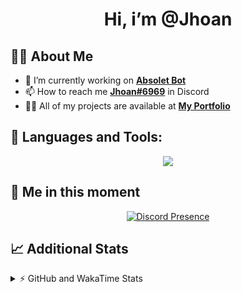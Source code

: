 <h1 align="center">Hi, i’m @Jhoan</h1>

## 🙋‍♂️ About Me

- 🔭 I’m currently working on **[Absolet Bot](https://strider.cloud)**
- 📫 How to reach me **[Jhoan#6969](https://jhoan.monster/)** in Discord
- 👨‍💻 All of my projects are available at **[My Portfolio](https://jhoan.monster)**

## 🚀 Languages and Tools:
<p align="center">
  <a href="https://skillicons.dev">
    <img src="https://skillicons.dev/icons?i=js,ts,html,css,bootstrap,nodejs,express,vscode,neovim,vim,atom,cloudflare,git,github,discord,bots,linux,mongodb,nginx,redis,wordpress,heroku&perline=11" />
  </a>
</p>
  
## 👤 Me in this moment
<p align="center">
    <a href="https://discord.com/users/612460795124776960" target="_blank" rel="nofollow">
        <img src="https://lanyard-profile-readme.vercel.app/api/612460795124776960?idleMessage=Probably%20coding%20Absolet..." alt="Discord Presence" align="center">
    </a>
</p>

## 📈 Additional Stats
<details>
    <summary>⚡ GitHub and WakaTime Stats</summary>
    <br/>

<!--START_SECTION:waka-->
![Code Time](http://img.shields.io/badge/Code%20Time-386%20hrs%201%20min-blue)

**🐱 My GitHub Data** 

> 🏆 753 Contributions in the Year 2022
 > 
> 📦 59.5 kB Used in GitHub's Storage 
 > 
> 💼 Opted to Hire
 > 
> 📜 4 Public Repositories 
 > 
> 🔑 29 Private Repositories  
 > 
**I'm an Early 🐤** 

```text
🌞 Morning    53 commits     ██░░░░░░░░░░░░░░░░░░░░░░░   8.01% 
🌆 Daytime    301 commits    ███████████░░░░░░░░░░░░░░   45.47% 
🌃 Evening    277 commits    ██████████░░░░░░░░░░░░░░░   41.84% 
🌙 Night      31 commits     █░░░░░░░░░░░░░░░░░░░░░░░░   4.68%

```
📅 **I'm Most Productive on Wednesday** 

```text
Monday       104 commits    ████░░░░░░░░░░░░░░░░░░░░░   15.71% 
Tuesday      91 commits     ███░░░░░░░░░░░░░░░░░░░░░░   13.75% 
Wednesday    126 commits    ████░░░░░░░░░░░░░░░░░░░░░   19.03% 
Thursday     71 commits     ██░░░░░░░░░░░░░░░░░░░░░░░   10.73% 
Friday       67 commits     ██░░░░░░░░░░░░░░░░░░░░░░░   10.12% 
Saturday     119 commits    ████░░░░░░░░░░░░░░░░░░░░░   17.98% 
Sunday       84 commits     ███░░░░░░░░░░░░░░░░░░░░░░   12.69%

```


📊 **This Week I Spent My Time On** 

```text
⌚︎ Time Zone: America/Bogota

💬 Programming Languages: 
TypeScript               4 hrs 34 mins       ██████████░░░░░░░░░░░░░░░   41.45% 
EJS                      4 hrs 33 mins       ██████████░░░░░░░░░░░░░░░   41.22% 
JavaScript               1 hr 16 mins        ███░░░░░░░░░░░░░░░░░░░░░░   11.57% 
YAML                     19 mins             ░░░░░░░░░░░░░░░░░░░░░░░░░   2.96% 
CSS                      10 mins             ░░░░░░░░░░░░░░░░░░░░░░░░░   1.51%

🔥 Editors: 
VS Code                  11 hrs 2 mins       █████████████████████████   100.0%

🐱‍💻 Projects: 
Strider-System           10 hrs 3 mins       ██████████████████████░░░   91.04% 
linz-egg                 31 mins             █░░░░░░░░░░░░░░░░░░░░░░░░   4.78% 
fancy                    15 mins             ░░░░░░░░░░░░░░░░░░░░░░░░░   2.4% 
teaspeak-admin           11 mins             ░░░░░░░░░░░░░░░░░░░░░░░░░   1.78%

💻 Operating System: 
Linux                    11 hrs 2 mins       █████████████████████████   100.0%

```

**I Mostly Code in JavaScript** 

```text
JavaScript               15 repos            █████████████████░░░░░░░░   68.18% 
Java                     2 repos             ██░░░░░░░░░░░░░░░░░░░░░░░   9.09% 
CSS                      2 repos             ██░░░░░░░░░░░░░░░░░░░░░░░   9.09% 
TypeScript               1 repo              █░░░░░░░░░░░░░░░░░░░░░░░░   4.55% 
Shell                    1 repo              █░░░░░░░░░░░░░░░░░░░░░░░░   4.55%

```



 Last Updated on 06/08/2022 20:38:51 UTC
<!--END_SECTION:waka-->
</details>
